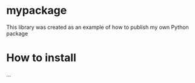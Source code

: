 # mypackage
This library was created as an example of how to publish my own Python package

# How to install
...
